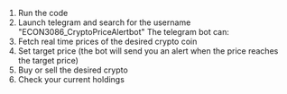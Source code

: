 1) Run the code
2) Launch telegram and search for the username "ECON3086_CryptoPriceAlertbot"
The telegram bot can:
1) Fetch real time prices of the desired crypto coin
2) Set target price (the bot will send you an alert when the price reaches the target price)
3) Buy or sell the desired crypto
4) Check your current holdings 
